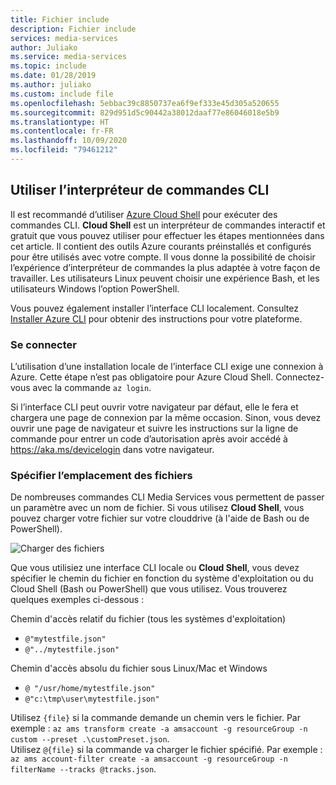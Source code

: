 ```yaml
---
title: Fichier include
description: Fichier include
services: media-services
author: Juliako
ms.service: media-services
ms.topic: include
ms.date: 01/28/2019
ms.author: juliako
ms.custom: include file
ms.openlocfilehash: 5ebbac39c8850737ea6f9ef333e45d305a520655
ms.sourcegitcommit: 829d951d5c90442a38012daaf77e86046018e5b9
ms.translationtype: HT
ms.contentlocale: fr-FR
ms.lasthandoff: 10/09/2020
ms.locfileid: "79461212"
---
```

## <a name="use-cli-shell"></a>Utiliser l’interpréteur de commandes CLI

Il est recommandé d’utiliser [Azure Cloud Shell](https://docs.microsoft.com/azure/cloud-shell/overview?view=azure-cli-latest) pour exécuter des commandes CLI. **Cloud Shell** est un interpréteur de commandes interactif et gratuit que vous pouvez utiliser pour effectuer les étapes mentionnées dans cet article. Il contient des outils Azure courants préinstallés et configurés pour être utilisés avec votre compte. Il vous donne la possibilité de choisir l’expérience d’interpréteur de commandes la plus adaptée à votre façon de travailler. Les utilisateurs Linux peuvent choisir une expérience Bash, et les utilisateurs Windows l’option PowerShell.

Vous pouvez également installer l’interface CLI localement. Consultez [Installer Azure CLI](https://docs.microsoft.com/cli/azure/install-azure-cli) pour obtenir des instructions pour votre plateforme.

### <a name="sign-in"></a>Se connecter

L’utilisation d’une installation locale de l’interface CLI exige une connexion à Azure. Cette étape n’est pas obligatoire pour Azure Cloud Shell. Connectez-vous avec la commande `az login`.

Si l’interface CLI peut ouvrir votre navigateur par défaut, elle le fera et chargera une page de connexion par la même occasion. Sinon, vous devez ouvrir une page de navigateur et suivre les instructions sur la ligne de commande pour entrer un code d’autorisation après avoir accédé à https://aka.ms/devicelogin dans votre navigateur.

### <a name="specify-location-of-files"></a>Spécifier l’emplacement des fichiers

De nombreuses commandes CLI Media Services vous permettent de passer un paramètre avec un nom de fichier. Si vous utilisez **Cloud Shell**, vous pouvez charger votre fichier sur votre clouddrive (à l'aide de Bash ou de PowerShell). 

![Charger des fichiers]

Que vous utilisiez une interface CLI locale ou **Cloud Shell**, vous devez spécifier le chemin du fichier en fonction du système d'exploitation ou du Cloud Shell (Bash ou PowerShell) que vous utilisez. Vous trouverez quelques exemples ci-dessous :

Chemin d'accès relatif du fichier (tous les systèmes d'exploitation)

* `@"mytestfile.json"`
* `@"../mytestfile.json"`

Chemin d'accès absolu du fichier sous Linux/Mac et Windows

* `@ "/usr/home/mytestfile.json"`
*    `@"c:\tmp\user\mytestfile.json"`

Utilisez `{file}` si la commande demande un chemin vers le fichier. Par exemple : `az ams transform create -a amsaccount -g resourceGroup -n custom --preset .\customPreset.json`. <br/> Utilisez `@{file}` si la commande va charger le fichier spécifié. Par exemple : `az ams account-filter create -a amsaccount -g resourceGroup -n filterName --tracks @tracks.json`.

[Charger des fichiers]: ./media/media-services-cli/upload-download-files.png
